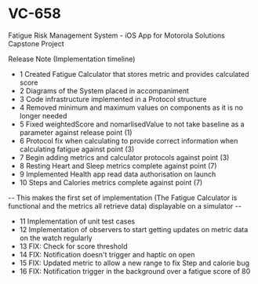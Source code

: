# VC-658
Fatigue Risk Management System - iOS App for Motorola Solutions Capstone Project

Release Note (Implementation timeline)
- 1 Created Fatigue Calculator that stores metric and provides calculated score
- 2 Diagrams of the System placed in accompaniment
- 3 Code infrastructure implemented in a Protocol structure
- 4 Removed minimum and maximum values on components as it is no longer needed
- 5 Fixed weightedScore and nomarlisedValue to not take baseline as a parameter against release point (1)
- 6 Protocol fix when calculating to provide correct information when calculating fatigue against point (3)
- 7 Begin adding metrics and calculator protocols against point (3)
- 8 Resting Heart and Sleep metrics complete against point (7)
- 9 Implemented Health app read data authorisation on launch
- 10 Steps and Calories metrics complete against point (7)

-- This makes the first set of implementation (The Fatigue Calculator is functional and the metrics all retrieve data) displayable on a simulator --

- 11 Implementation of unit test cases
- 12 Implementation of observers to start getting updates on metric data on the watch regularly
- 13 FIX: Check for score threshold
- 14 FIX: Notification doesn't trigger and haptic on open
- 15 FIX: Updated metric to allow a new range to fix Step and calorie bug
- 16 FIX: Notification trigger in the background over a fatigue score of 80
